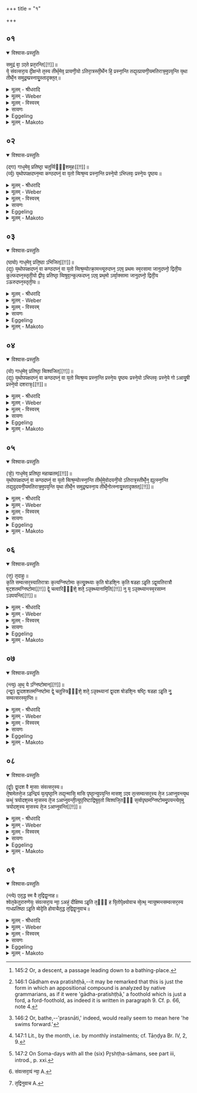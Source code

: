 +++
title = "१"

+++


##  ०१


<details open><summary>विश्वास-प्रस्तुतिः</summary>

समुद्रं वा᳘ ऽएते प्रत᳘रन्ति[[!!]]॥   
ये᳘ संवत्सरा᳘य दी᳘क्षन्ते त᳘स्य तीर्थ᳘मेव᳘ प्रायणी᳘यो ऽतिरा᳘त्रस्ती᳘र्थेन हि᳘ प्रस्ना᳘न्ति तद्य᳘त्प्रायणी᳘यमतिरात्र᳘मुपय᳘न्ति य᳘था तीर्थे᳘न समुद्र᳘म्प्रस्नायु᳘स्तादृक्त᳘त्॥
</details>

<details><summary>मूलम् - श्रीधरादि</summary>

समुद्रं वा᳘ ऽएते प्रत᳘रन्ति[[!!]]॥   
ये᳘ संवत्सरा᳘य दी᳘क्षन्ते त᳘स्य तीर्थ᳘मेव᳘ प्रायणी᳘यो ऽतिरा᳘त्रस्ती᳘र्थेन हि᳘ प्रस्ना᳘न्ति तद्य᳘त्प्रायणी᳘यमतिरात्र᳘मुपय᳘न्ति य᳘था तीर्थे᳘न समुद्र᳘म्प्रस्नायु᳘स्तादृक्त᳘त्॥
</details>

<details><summary>मूलम् - Weber</summary>

समुद्रं वा᳘ऽएते प्र᳘तरन्ति ॥  
ये᳘ संवत्सरा᳘य दीक्षन्ते त᳘स्य तीर्थ᳘मेव᳘ प्रायणी᳘योऽतिरा᳘त्रस्ती᳘र्थेन हि᳘ प्रस्ना᳘न्ति तद्य᳘त्प्रायणी᳘यमतिरात्र᳘मुपय᳘न्ति य᳘था तीर्थे᳘न समुद्रं᳘ प्रस्नायु᳘स्तादृक्त᳘त् ॥
</details>

<details><summary>मूलम् - विस्वरम्</summary>


</details>

<details><summary>सायणः</summary>

…
</details>

<details><summary>Eggeling</summary>

1. Verily, those who become initiated for (a sacrificial session of) a year cross an ocean: the Prāyaṇīya Atirātra is a flight of steps [^egg_440], for it is by means of a flight of steps that one enters (the water); and

[^egg_440]: 145:2 Or, a descent, a passage leading down to a bathing-place.

when they enter on the Prāyaṇīya Atirātra it is just as if they were entering the ocean by a flight of steps.
</details>

<details><summary>मूलम् - Makoto</summary>

समुद्रं꣡ वा꣡ एते꣡ प्र꣡तरन्ति ।॥  
ये꣡ संवत्सरा꣡य दीक्षन्ते त꣡स्य तीर्थ꣡म् एव꣡ प्रा꣡यणी꣡यो ऽतिरा꣡त्रस् ती꣡र्थेन हि꣡ प्रस्ना꣡न्ति त꣡द् य꣡त् प्रा꣡यणी꣡यम् अतिरा꣡त्र꣡म् उपय꣡न्ति य꣡था꣡ तीर्थे꣡न समुद्रं꣡ प्रस्ना꣡यु꣡स् ता꣡दृ꣡क्त꣡त् ॥॥
</details>


##  ०२


<details open><summary>विश्वास-प्रस्तुतिः</summary>

(द्गा) गाध᳘मेव᳘ प्रतिष्ठा᳘ चतुर्व्विᳫँ᳭शम᳘हः[[!!]]॥  
(र्य्य᳘) य᳘थोपपक्षदघ्न᳘म्वा कण्ठदघ्नं᳘ वा य᳘तो व्विश्र᳘म्य प्रस्ना᳘न्ति प्रस्ने᳘यो ऽभिप्लवः᳘ प्रस्ने᳘यः पृ᳘ष्ठ्यः॥
</details>

<details><summary>मूलम् - श्रीधरादि</summary>

(द्गा) गाध᳘मेव᳘ प्रतिष्ठा᳘ चतुर्व्विᳫँ᳭शम᳘हः[[!!]]॥  
(र्य्य᳘) य᳘थोपपक्षदघ्न᳘म्वा कण्ठदघ्नं᳘ वा य᳘तो व्विश्र᳘म्य प्रस्ना᳘न्ति प्रस्ने᳘यो ऽभिप्लवः᳘ प्रस्ने᳘यः पृ᳘ष्ठ्यः॥
</details>

<details><summary>मूलम् - Weber</summary>

गाध᳘मेव᳘ प्रतिष्ठा᳘ चतुर्विँश᳘म᳘हः ॥  
य᳘थोपपक्षदघ्नं᳘ वा कण्ठदघ्नं᳘ वा य᳘तो विश्र᳘म्य प्रस्ना᳘न्ति प्रस्ने᳘योऽभिप्लवः᳘ प्रस्ने᳘यः पृ᳘ष्ठ्यः ॥
</details>

<details><summary>मूलम् - विस्वरम्</summary>


</details>

<details><summary>सायणः</summary>

…
</details>

<details><summary>Eggeling</summary>

2. The Caturviṁśa day is (in the form of) a foothold, a shallow place [^egg_441], such a one as (where the water reaches) either to the arm-pits or to the neck, whence, having rested, they enter [^egg_442] (the deep water). The Abhiplava is (a spot) suitable for swimming; and so is the Pr̥shṭḥya suitable for swimming.

[^egg_441]: 146:1 Gādham eva pratishṭḥā,--it may be remarked that this is just the form in which an appositional compound is analyzed by native grammarians, as if it were 'gādha-pratishṭḥā,' a foothold which is just a ford, a ford-foothold, as indeed it is written in paragraph 9. Cf. p. 66, note 4.

[^egg_442]: 146:2 Or, bathe,--'prasnāti,' indeed, would really seem to mean here 'he swims forward.'
</details>

<details><summary>मूलम् - Makoto</summary>

गा꣡ध꣡म् एव꣡ प्रतिष्ठा꣡ चतुर्विꣳश꣡म् अ꣡हः ।॥  
य꣡थोपपक्षदघ्नं꣡ वा꣡ कण्ठदघ्नं꣡ वा꣡ य꣡तो विश्र꣡म्य प्रस्ना꣡न्ति प्रस्ने꣡यो ऽभिप्लवः꣡ प्रस्ने꣡यः पृ꣡ष्ठ्यः ॥॥
</details>


##  ०३


<details open><summary>विश्वास-प्रस्तुतिः</summary>

(ष्ठ्यो) गाध᳘मेव᳘ प्रति᳘ष्ठा ऽभिजित्[[!!]]॥  
(द्य᳘) य᳘थोपपक्षदघ्नं᳘ वा कण्ठदघ्नं᳘ वा य᳘तो व्विश्र᳘म्योत्क्रा᳘मन्त्यूरुदघ्न᳘ ऽएव᳘ प्रथमः स्व᳘रसामा जानुदघ्नो᳘ द्विती᳘यः कुल्फदघ्न᳘स्तृती᳘यो द्वीपः᳘ प्रतिष्ठा᳘ व्विषुवा᳘न्कुल्फदघ्न᳘ ऽएव᳘ प्रथ᳘मो ऽर्व्वा᳘क्सामा जानुदघ्नो᳘ द्विती᳘य ऽऊरुदघ्न᳘स्तृती᳘यः॥
</details>

<details><summary>मूलम् - श्रीधरादि</summary>

(ष्ठ्यो) गाध᳘मेव᳘ प्रति᳘ष्ठा ऽभिजित्[[!!]]॥  
(द्य᳘) य᳘थोपपक्षदघ्नं᳘ वा कण्ठदघ्नं᳘ वा य᳘तो व्विश्र᳘म्योत्क्रा᳘मन्त्यूरुदघ्न᳘ ऽएव᳘ प्रथमः स्व᳘रसामा जानुदघ्नो᳘ द्विती᳘यः कुल्फदघ्न᳘स्तृती᳘यो द्वीपः᳘ प्रतिष्ठा᳘ व्विषुवा᳘न्कुल्फदघ्न᳘ ऽएव᳘ प्रथ᳘मो ऽर्व्वा᳘क्सामा जानुदघ्नो᳘ द्विती᳘य ऽऊरुदघ्न᳘स्तृती᳘यः॥
</details>

<details><summary>मूलम् - Weber</summary>

गाध᳘मेव᳘ प्रतिॗष्ठाभिजि᳟त् ॥  
य᳘थोपपक्षदघ्नं᳘ वा कण्ठदघ्नं᳘ वा य᳘तो विश्र᳘म्योत्क्रा᳘मन्त्यूरुदघ्न᳘ एव᳘ प्रथमः स्व᳘रसामा जानुदघ्नो᳘ द्विती᳘यः कुल्फदघ्न᳘स्तृती᳘यो द्वीपः᳘ प्रतिष्ठा᳘ विषुवा᳘न्कुल्फदघ्न᳘ एव᳘ प्रथॗमोऽर्वा᳘क्सामा जानुदघ्नो᳘ द्विती᳘य ऊरुदघ्न᳘स्तृती᳘यः ॥
</details>

<details><summary>मूलम् - विस्वरम्</summary>


</details>

<details><summary>सायणः</summary>

…
</details>

<details><summary>Eggeling</summary>

3. The Abhijit is a foothold, a shallow place, such a one as (where the water reaches) either to the arm-pits, or to the neck, whence, having rested, they come out (of the water). The first Svarasāman is thigh-deep, the second knee-deep, the third knuckle-deep. The Vishuvat is a foothold (in the form of) an island. The first (Svarasāman) with reversed Sāmans is knuckle-deep, the second knee-deep, and the third thigh-deep.
</details>

<details><summary>मूलम् - Makoto</summary>

गा꣡ध꣡म् एव꣡ प्रतिष्ठा᳕भिजि꣡त् ।॥  
य꣡थोपपक्षदघ्नं꣡ वा꣡ कण्ठदघ्नं꣡ वा꣡ य꣡तो विश्र꣡म्योत्क्रा꣡मन्त्य् ऊरुदघ्न꣡ एव꣡ प्रथमः꣡ स्व꣡रसा꣡मा꣡ जा꣡नुदघ्नो꣡ द्विती꣡यः कुल्फदघ्न꣡स् तृती꣡यो द्वीपः꣡ प्रतिष्ठा꣡ विषुवा꣡न् कुल्फदघ्न꣡ एव꣡ प्रथमो᳕ ऽर्वा꣡क्सा꣡मा꣡ जा꣡नुदघ्नो꣡ द्विती꣡य ऊरुदघ्न꣡स् तृती꣡यः ॥॥
</details>


##  ०४


<details open><summary>विश्वास-प्रस्तुतिः</summary>

(यो) गाध᳘मेव᳘ प्रतिष्ठा᳘ व्विश्वजित्[[!!]]॥  
(द्य᳘) य᳘थोपपक्षदघ्नं᳘ वा कण्ठदघ्नं᳘ वा य᳘तो व्विश्र᳘म्य प्रस्ना᳘न्ति प्रस्ने᳘यः पृ᳘ष्ठ्यः प्रस्ने᳘यो ऽभिप्लवः᳘ प्रस्ने᳘ये गो ऽआयु᳘षी प्रस्ने᳘यो दशरात्रः᳘[[!!]]॥
</details>

<details><summary>मूलम् - श्रीधरादि</summary>

(यो) गाध᳘मेव᳘ प्रतिष्ठा᳘ व्विश्वजित्[[!!]]॥  
(द्य᳘) य᳘थोपपक्षदघ्नं᳘ वा कण्ठदघ्नं᳘ वा य᳘तो व्विश्र᳘म्य प्रस्ना᳘न्ति प्रस्ने᳘यः पृ᳘ष्ठ्यः प्रस्ने᳘यो ऽभिप्लवः᳘ प्रस्ने᳘ये गो ऽआयु᳘षी प्रस्ने᳘यो दशरात्रः᳘[[!!]]॥
</details>

<details><summary>मूलम् - Weber</summary>

गाध᳘मेव᳘ प्रतिष्ठा᳘ विश्वजि᳟त् ॥  
य᳘थोपपक्षदघ्नं᳘ वा कण्ठदघ्नं᳘ वा य᳘तो विश्र᳘म्य प्रस्ना᳘न्ति प्रस्ने᳘यः पृ᳘ष्ठ्यः प्रस्ने᳘योऽभिप्लवः᳘ प्रस्ने᳘ये गोऽआयु᳘षी प्रस्ने᳘यो दशरा᳘त्रः ॥
</details>

<details><summary>मूलम् - विस्वरम्</summary>


</details>

<details><summary>सायणः</summary>

…
</details>

<details><summary>Eggeling</summary>

4. The Viśvajit is a foothold, a shallow place, such a one as (where the water reaches) either to the arm-pits or to the neck, whence, having rested, he enters (the deep water again). The Pr̥shṭḥya is suitable for swimming, and so is the Abhiplava, and so are the Go and Āyus, and so is the Daśarātra.
</details>

<details><summary>मूलम् - Makoto</summary>

गा꣡ध꣡म् एव꣡ प्रतिष्ठा꣡ विश्वजि꣡त् ।॥  
य꣡थोपपक्षदघ्नं꣡ वा꣡ कण्ठदघ्नं꣡ वा꣡ य꣡तो विश्र꣡म्य प्रस्ना꣡न्ति प्रस्ने꣡यः पृ꣡ष्ठ्यः प्रस्ने꣡यो ऽभिप्लवः꣡ प्रस्ने꣡यो गोआ꣡यु꣡षी प्रस्ने꣡यो दशरा꣡त्रः꣡ ॥॥
</details>


##  ०५


<details open><summary>विश्वास-प्रस्तुतिः</summary>

(त्रो᳘) गाध᳘मेव᳘ प्रतिष्ठा᳘ महाव्व्रतम्[[!!]]॥  
य᳘थोपपक्षदघ्नं᳘ वा कण्ठदघ्नं᳘ वा य᳘तो व्विश्र᳘म्योत्स्ना᳘न्ति तीर्थ᳘मे᳘वोदयनी᳘यो ऽतिरात्र᳘स्तीर्थे᳘न᳘ ह्युत्स्ना᳘न्ति तद्य᳘दुदयनी᳘यमतिरात्र᳘मुपय᳘न्ति य᳘था तीर्थे᳘न समुद्र᳘म्प्रस्ना᳘य तीर्थे᳘नोत्स्नायु᳘स्तादृक्तत्[[!!]]॥
</details>

<details><summary>मूलम् - श्रीधरादि</summary>

(त्रो᳘) गाध᳘मेव᳘ प्रतिष्ठा᳘ महाव्व्रतम्[[!!]]॥  
य᳘थोपपक्षदघ्नं᳘ वा कण्ठदघ्नं᳘ वा य᳘तो व्विश्र᳘म्योत्स्ना᳘न्ति तीर्थ᳘मे᳘वोदयनी᳘यो ऽतिरात्र᳘स्तीर्थे᳘न᳘ ह्युत्स्ना᳘न्ति तद्य᳘दुदयनी᳘यमतिरात्र᳘मुपय᳘न्ति य᳘था तीर्थे᳘न समुद्र᳘म्प्रस्ना᳘य तीर्थे᳘नोत्स्नायु᳘स्तादृक्तत्[[!!]]॥
</details>

<details><summary>मूलम् - Weber</summary>

गाध᳘मेव᳘ प्रतिष्ठा᳘ महाव्रत᳟म् ॥  
य᳘थोपपक्षदघ्नं᳘ वा कण्ठदघ्नं᳘ वा य᳘तो विश्र᳘म्योत्स्ना᳘न्ति तीर्थ᳘मेॗवोदयनी᳘योऽतिरात्र᳘स्तीर्थे᳘नॗ ह्युत्स्ना᳘न्ति तद्य᳘दुदयनी᳘यमतिरात्र᳘मुपय᳘न्ति य᳘था तीर्थे᳘न समुद्रं᳘ प्रस्ना᳘य तीर्थे᳘नोत्स्नायु᳘स्तादृ᳘क्त᳟त् ॥
</details>

<details><summary>मूलम् - विस्वरम्</summary>


</details>

<details><summary>सायणः</summary>

…
</details>

<details><summary>Eggeling</summary>

5. The Mahāvrata is a foothold, a shallow place, such a one as (where the water reaches) either to the arm-pits or to the neck, whence, having rested,

they step out (of the water). The Udayanīya (concluding) Atirātra is a flight of steps, for it is by a flight of steps that people step out (of the water): thus, when they perform the Udayanīya Atirātra, it is just as if, having entered the sea by a flight of steps, they were to step out of it, by a flight of steps.
</details>

<details><summary>मूलम् - Makoto</summary>

गा꣡ध꣡म् एव꣡ प्रतिष्ठा꣡ महा꣡व्रत꣡म् ।॥  
य꣡थोपपक्षदघ्नं꣡ वा꣡ कण्ठदघ्नं꣡ वा꣡ य꣡तो विश्र꣡म्योत्स्ना꣡न्ति तीर्थ꣡म् एवो᳕दयनी꣡यो ऽतिरा꣡त्र꣡स् तीर्थे꣡न ह्य् उ᳕त्स्ना꣡न्ति त꣡द् य꣡द् उदयनी꣡यम् अतिरा꣡त्र꣡म् उपय꣡न्ति य꣡था꣡ तीर्थे꣡न समुद्रं꣡ प्रस्ना꣡य तीर्थे꣡नओत्स्ना꣡यु꣡स् ता꣡दृ꣡क् त꣡त् ॥॥
</details>


##  ०६


<details open><summary>विश्वास-प्रस्तुतिः</summary>

(त्त᳘) त᳘दाहुः॥  
क᳘ति सम्वत्सर᳘स्यातिरात्राः क᳘त्यग्निष्टोमाः क᳘त्यु᳘क्थ्याः क᳘ति षोडशि᳘नः क᳘ति षडहा ऽइ᳘ति ऽद्वा᳘वतिरात्रौ ष᳘ट्शतमग्निष्टोमा[[!!]] द्वे᳘ चत्वारिᳫँ᳭शे᳘ शते᳘ ऽउ᳘क्थ्यानामि᳘ति[[!!]] नु य᳘ ऽउ᳘क्थ्यान्त्स्व᳘रसाम्न ऽउपयन्ति[[!!]]॥
</details>

<details><summary>मूलम् - श्रीधरादि</summary>

(त्त᳘) त᳘दाहुः॥  
क᳘ति सम्वत्सर᳘स्यातिरात्राः क᳘त्यग्निष्टोमाः क᳘त्यु᳘क्थ्याः क᳘ति षोडशि᳘नः क᳘ति षडहा ऽइ᳘ति ऽद्वा᳘वतिरात्रौ ष᳘ट्शतमग्निष्टोमा[[!!]] द्वे᳘ चत्वारिᳫँ᳭शे᳘ शते᳘ ऽउ᳘क्थ्यानामि᳘ति[[!!]] नु य᳘ ऽउ᳘क्थ्यान्त्स्व᳘रसाम्न ऽउपयन्ति[[!!]]॥
</details>

<details><summary>मूलम् - Weber</summary>

त᳘दाहुः ॥  
क᳘ति संवत्सर᳘स्यातिरात्राः क᳘त्यग्निष्टोमाः क᳘त्युॗक्थ्याः क᳘ति षोडशिनः क᳘ति षडहा इ᳘ति द्वा᳘वतिरात्रौ ष᳘ट्शतमग्निष्टो᳘मा द्वे᳘ चत्वा᳘रिँशे शते᳘ऽउॗक्थ्याना᳘मिति नु य᳘ऽउॗक्थ्यान्त्स्व᳘रसाम्न उपय᳟न्ति ॥
</details>

<details><summary>मूलम् - विस्वरम्</summary>


</details>

<details><summary>सायणः</summary>

…
</details>

<details><summary>Eggeling</summary>

6. Regarding this they say, 'How many Atirātras are there in the year, how many Agnishṭomas, how many Ukthyas, how many Shoḍaśins, how many Shaḍahas?'--Two Atirātras, a hundred and six Agnishṭomas, and two hundred and forty Ukthyas,--thus in the case of those who perform the Svarasāmans as Ukthyas.
</details>

<details><summary>मूलम् - Makoto</summary>

त꣡द् आ꣡हुः ।॥  
क꣡ति संवत्सर꣡स्या꣡तिरा꣡त्राः꣡ क꣡त्य् अग्निष्टोमाः꣡ क꣡त्य् उक्थ्याः᳕ क꣡ति षोडशिनः꣡ क꣡ति षडहा꣡ इ꣡ति द्वा꣡व् अतिरा꣡त्रौ꣡ ष꣡ट्शतम् अग्निष्टो꣡मा꣡ द्वे꣡ चत्वा꣡रिꣳशे शते꣡ उक्थ्या᳕ना꣡म् इ꣡ति नु꣡ य꣡ उक्थ्या᳕न्त् स्व꣡रसा꣡म्न उपय꣡न्ति ॥॥
</details>


##  ०७


<details open><summary>विश्वास-प्रस्तुतिः</summary>

(न्त्य᳘) अ᳘थ᳘ ये ऽग्निष्टोमान्[[!!]]॥  
(न्द्वा᳘) द्वा᳘दशशतमग्निष्टोमा द्वे᳘ चतुस्त्रिᳫँ᳭शे᳘ शते᳘ ऽउ᳘क्थ्यानां द्वा᳘दश षोडशि᳘नः षष्टिः᳘ षडहा ऽइ᳘ति नु᳘ सम्वत्सरस्या᳘प्तिः॥
</details>

<details><summary>मूलम् - श्रीधरादि</summary>

(न्त्य᳘) अ᳘थ᳘ ये ऽग्निष्टोमान्[[!!]]॥  
(न्द्वा᳘) द्वा᳘दशशतमग्निष्टोमा द्वे᳘ चतुस्त्रिᳫँ᳭शे᳘ शते᳘ ऽउ᳘क्थ्यानां द्वा᳘दश षोडशि᳘नः षष्टिः᳘ षडहा ऽइ᳘ति नु᳘ सम्वत्सरस्या᳘प्तिः॥
</details>

<details><summary>मूलम् - Weber</summary>

अ᳘थॗ येऽग्निष्टोमा᳟न् ॥  
द्वा᳘दशशतमग्निष्टोमा द्वे᳘ चतुस्त्रिँशे᳘ शते᳘ऽउॗक्थ्यानां द्वा᳘दश षोडशि᳘नः षष्टिः᳘ षडहा इ᳘ति नु᳘ संवत्सरस्या᳘प्तिः ॥
</details>

<details><summary>मूलम् - विस्वरम्</summary>


</details>

<details><summary>सायणः</summary>

…
</details>

<details><summary>Eggeling</summary>

7. But in the case of those who perform them as Agnishṭomas, a hundred and twelve Agnishṭomas, two hundred and thirty-four Ukthyas, twelve Shoḍaśins, and sixty Shaḍahas. This, then, is how the year is obtained.
</details>

<details><summary>मूलम् - Makoto</summary>

अ꣡थ ये᳕ ऽग्निष्टोमा꣡न् ।॥  
द्वा꣡दशशतम् अग्निष्टोमा꣡ द्वे꣡ चतुस्त्रिꣳशे꣡ शते꣡ उक्थ्या᳕नां꣡ द्वा꣡दश षोडशि꣡नः षष्टिः꣡ षडहा꣡ इ꣡ति नु꣡ संवत्सरस्या꣡प्तिः ॥॥
</details>


##  ०८


<details open><summary>विश्वास-प्रस्तुतिः</summary>

(र्द्वा᳘) द्वा᳘दश वै मा᳘साः संवत्सर᳘स्य॥  
ते᳘षामेतत्ते᳘ज ऽइन्द्रियं य᳘त्पृष्ठा᳘नि तद्य᳘न्मासि᳘ मासि पृष्ठा᳘न्युपय᳘न्ति मासश᳘ ऽएव त᳘त्सम्वत्सर᳘स्य ते᳘ज ऽआप्नुवन्त्य᳘थ कथं᳘ त्रयोदश᳘स्य मा᳘सस्य ते᳘ज ऽआप्नुवन्ती᳘त्युप᳘रिष्टाद्विषुव᳘तो व्विश्वजि᳘तᳫँ᳭ स᳘र्व्वपृष्ठमग्निष्टोममु᳘पयन्त्येव᳘मु त्रयोदश᳘स्य मा᳘सस्य ते᳘ज ऽआप्नुवन्ति[[!!]]॥
</details>

<details><summary>मूलम् - श्रीधरादि</summary>

(र्द्वा᳘) द्वा᳘दश वै मा᳘साः संवत्सर᳘स्य॥  
ते᳘षामेतत्ते᳘ज ऽइन्द्रियं य᳘त्पृष्ठा᳘नि तद्य᳘न्मासि᳘ मासि पृष्ठा᳘न्युपय᳘न्ति मासश᳘ ऽएव त᳘त्सम्वत्सर᳘स्य ते᳘ज ऽआप्नुवन्त्य᳘थ कथं᳘ त्रयोदश᳘स्य मा᳘सस्य ते᳘ज ऽआप्नुवन्ती᳘त्युप᳘रिष्टाद्विषुव᳘तो व्विश्वजि᳘तᳫँ᳭ स᳘र्व्वपृष्ठमग्निष्टोममु᳘पयन्त्येव᳘मु त्रयोदश᳘स्य मा᳘सस्य ते᳘ज ऽआप्नुवन्ति[[!!]]॥
</details>

<details><summary>मूलम् - Weber</summary>

द्वा᳘दश वै मा᳘साः संवत्सर᳘स्य ॥  
ते᳘षामेतत्ते᳘ज इन्द्रियं य᳘त्पृष्ठा᳘नि तद्य᳘न्मासि᳘-मासि पृष्ठा᳘न्युपय᳘न्ति मासश᳘ एव त᳘त्संवत्सर᳘स्य ते᳘ज आप्नुवन्त्य᳘थ कथं᳘ त्रयोदश᳘स्य मा᳘सस्य ते᳘ज आप्नुवन्ती᳘त्युप᳘रिष्ठाद्विषुव᳘तो विश्वजि᳘तँ स᳘र्वपृष्ठमग्निष्टोममु᳘पयन्त्येव᳘मु त्रयोदश᳘स्य मा᳘सस्य ते᳘ज आ᳘प्नुवन्ति ॥
</details>

<details><summary>मूलम् - विस्वरम्</summary>


</details>

<details><summary>सायणः</summary>

…
</details>

<details><summary>Eggeling</summary>

8. There are twelve months in the year, and their vital energy and power are the Pr̥shṭḥas; and by performing the Pr̥shṭḥas month by month, they obtain, in monthly portions [^egg_443], that vital energy of the year.--'And how do they obtain the vital energy of the thirteenth (intercalary) month?' Well, subsequent to the Vishuvat day they perform the Viśvajit Agnishṭoma with all the Pr̥shṭḥas [^egg_444], and thus indeed they obtain the vital energy of the thirteenth month.

[^egg_443]: 147:1 Lit., by the month, i.e. by monthly instalments; cf. Tāṇḍya Br. IV, 2, 9.

[^egg_444]: 147:2 On Soma-days with all the (six) Pr̥shṭḥa-sāmans, see part iii, introd., p. xxi.
</details>

<details><summary>मूलम् - Makoto</summary>

द्वा꣡दश वै꣡ मा꣡साः꣡ संवत्सर꣡स्य ।॥  
ते꣡षा꣡म् एत꣡त् ते꣡ज इन्द्रियं꣡ य꣡त् पृष्था꣡नि त꣡द् य꣡न् मा꣡सि꣡मा꣡सि पृष्था꣡न्य् उपय꣡न्ति मा꣡सश꣡ एव꣡ त꣡त् संवत्सर꣡स्य ते꣡ज आ꣡प्नुवन्त्य् अ꣡थ कथं꣡ त्रयोदश꣡स्य मा꣡सस्य ते꣡ज आ꣡प्नुवन्ती꣡त्य् उप꣡रिष्टा꣡द् विषुव꣡तो विश्वजि꣡तꣳ स꣡र्वपृष्ठम् अग्निष्टोम꣡म् उ꣡पयन्त्य् एव꣡म् उ त्रयोदश꣡स्य मा꣡सस्य ते꣡ज आ꣡प्नुवन्ति ॥॥
</details>


##  ०९


<details open><summary>विश्वास-प्रस्तुतिः</summary>

(न्त्ये) एत᳘द्ध स्म वै त᳘द्विद्वा᳘नाह॥  
श्वेत᳘केतुरारुणेयः᳘ संवत्सरा᳘य न्वा᳘ ऽअहं᳘ दीक्षिष्य ऽइ᳘ति त᳘ᳫँ᳘ ह पि᳘तोपे᳘क्ष्योवाच व्वे᳘त्थ᳘ न्वायुष्मन्त्सम्वत्सर᳘स्य गाधप्रतिष्ठा ऽइ᳘ति व्वेदे᳘ति होवाचैत᳘द्ध त᳘द्विद्वा᳘नुवाच॥
</details>

<details><summary>मूलम् - श्रीधरादि</summary>

(न्त्ये) एत᳘द्ध स्म वै त᳘द्विद्वा᳘नाह॥  
श्वेत᳘केतुरारुणेयः᳘ संवत्सरा᳘य न्वा᳘ ऽअहं᳘ दीक्षिष्य ऽइ᳘ति त᳘ᳫँ᳘ ह पि᳘तोपे᳘क्ष्योवाच व्वे᳘त्थ᳘ न्वायुष्मन्त्सम्वत्सर᳘स्य गाधप्रतिष्ठा ऽइ᳘ति व्वेदे᳘ति होवाचैत᳘द्ध त᳘द्विद्वा᳘नुवाच॥
</details>

<details><summary>मूलम् - Weber</summary>

एत᳘द्ध स्म वै त᳘द्विद्वा᳘नाह ॥  
श्वेत᳘केतुरारुणेयः᳘ संवत्सरा᳘य न्वा᳘ऽअहं᳘ [^wbr_1] दीक्षिष्यऽइ᳘ति तँ᳘ ह पिॗतोपे᳘क्ष्योवाच वे᳘त्थॗ न्वायुष्मन्त्संवत्सर᳘स्य गाधप्रतिष्ठा इ᳘ति वेदे᳘ति होवाचैत᳘द्ध त᳘द्विद्वा᳘नुवाच [^wbr_2] ॥ ब्राह्मणम् ॥ ५ [२.१.] ॥ 

[^wbr_1]: संवत्सरा᳘यं न्या᳘ A.
[^wbr_2]: त᳘द्विनुवाच A.
</details>

<details><summary>मूलम् - विस्वरम्</summary>


</details>

<details><summary>सायणः</summary>

…
</details>

<details><summary>Eggeling</summary>

9. Now, concerning this, Śvetaketu Āruṇeya,

knowing this, once said, 'I am now going to get myself initiated for one year.' His father, looking at him, said, 'Knowest thou, long-lived one, the fording-footholds of the year?'--'I know them,' he replied, for, indeed, he said this as one knowing it.
</details>

<details><summary>मूलम् - Makoto</summary>

एत꣡द् ध स्म वै꣡ त꣡द् विद्वा꣡न् आ꣡ह ।॥  
श्वेत꣡केतुर् आ꣡रुणेयः꣡ संवत्सरा꣡य न्वा꣡ अहं꣡ दीक्षिष्य इ꣡ति तꣳ꣡ ह पितो᳕पे꣡क्ष्योवा꣡च वे꣡त्थ न्वा᳕युष्मन्त् संवत्सर꣡स्य गा꣡धप्रतिष्ठा꣡ इ꣡ति वे꣡दे꣡ति होवा꣡चैत꣡द्ध त꣡द् विद्वा꣡न् उवा꣡च ॥॥
</details>

